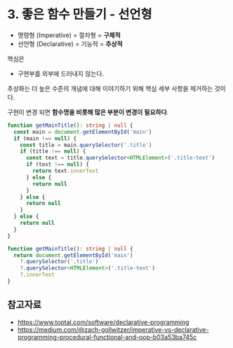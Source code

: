 # 3. 좋은 함수 만들기 - 선언형

- 명령형 (Imperative) = 절차형 = **구체적**
- 선언형 (Declarative) = 기능적 = **추상적**

핵심은 
- 구현부를 외부에 드러내지 않는다.

추상화는 더 높은 수준의 개념에 대해 이야기하기 위해 핵심 세부 사항을 제거하는 것이다.  

구현이 변경 되면 **함수명을 비롯해 많은 부분이 변경이 필요하다**.



```ts
function getMainTitle(): string | null {
  const main = document.getElementById('main')
  if (main !== null) {
    const title = main.querySelector('.title')
    if (title !== null) {
      const text = title.querySelector<HTMLElement>('.title-text')
      if (text !== null) {
        return text.innerText
      } else {
        return null
      }
    } else {
      return null
    }
  } else {
    return null
  }
}
```

```ts
function getMainTitle(): string | null {
  return document.getElementById('main')
    ?.querySelector('.title')
    ?.querySelector<HTMLElement>('.title-text')
    ?.innerText
}
```

## 참고자료

- https://www.toptal.com/software/declarative-programming
- https://medium.com/@zach-gollwitzer/imperative-vs-declarative-programming-procedural-functional-and-oop-b03a53ba745c